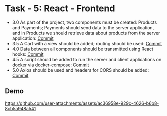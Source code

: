 
# Task - 5: React - Frontend

- 3.0 As part of the project, two components must be created: Products and Payments; Payments should send data to the server application, and in Products we should retrieve data about products from the server application: [Commit](https://github.com/viashchuk/ebiznes/commit/7e85e42188b0cf04757d3cd22eb9743543d5bb0d)
- 3.5 A Cart with a view should be added; routing should be used: [Commit](https://github.com/viashchuk/ebiznes/commit/697bbbe455d87bda70355064c25d5839bc3660b0)
- 4.0 Data between all components should be transmitted using React hooks: [Commit](https://github.com/viashchuk/ebiznes/commit/fa033a249e211bee03fd4667bf20c784f40af558)
- 4.5 A script should be added to run the server and client applications on docker via docker-compose: [Commit](https://github.com/viashchuk/ebiznes/commit/fd20c35e2452ababf80eda06fea6b30d1b1df536)
- 5.0 Axios should be used and headers for CORS should be added: [Commit](https://github.com/viashchuk/ebiznes/commit/94fed676d51b6f80e852a5a5fd3230a1c72c486a)


## Demo

https://github.com/user-attachments/assets/ac36958e-929c-4626-b6b8-8cb5a948a541